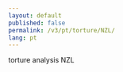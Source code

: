 ```yaml
---
layout: default
published: false
permalink: /v3/pt/torture/NZL/
lang: pt
---
```


torture analysis NZL
